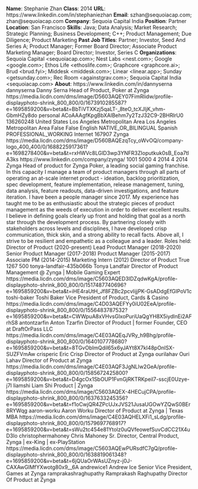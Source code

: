 **Name**: Stephanie Zhan
**Class**: 2014
**URL**: https://www\.linkedin\.com/in/stephaniezhan
**Email**: szhan@sequoiacap\.com; zhan@sequoiacap\.com
**Company**: Sequoia Capital India
**Position**: Partner
**Location**: San Francisco
**Skills**: Java; Data Analysis; Market Research; Strategic Planning; Business Development; C\+\+; Product Management; Due Diligence; Product Marketing
**Past Job Titles**: Partner; Investor, Seed And Series A; Product Manager; Former Board Director; Associate Product Marketing Manager; Board Director; Investor, Series C
**Organizations**: Sequoia Capital <sequoiacap\.com>; Nest Labs <nest\.com>; Google <google\.com>; Ethos Life <ethoslife\.com>; Graphcore <graphcore\.ai>; Brud <brud\.fyi>; Middesk <middesk\.com>; Linear <linear\.app>; Sunday <getsunday\.com>; Rec Room <againstgrav\.com>; Sequoia Capital India <sequoiacap\.com>
**About**: https://www\.linkedin\.com/in/dannyserna dannyserna Danny Serna Head of Product, Poker at Zynga https://media\.licdn\.com/dms/image/D5603AQEY07FimRlidw/profile\-displayphoto\-shrink\_800\_800/0/1673910285587?e=1695859200&v=beta&t=BbTiVTXKzj5qaLT\-\_8teO\_tcXJljK\_vhm\-GbmHZy8do personal ACoAAAgfKpgBbXAlBehm7y2TzJ32C9\-2BHRlrU0 136260248 United States Los Angeles Metropolitan Area Los Angeles Metropolitan Area False False English NATIVE\_OR\_BILINGUAL Spanish PROFESSIONAL\_WORKING Internet 167907 Zynga https://media\.licdn\.com/dms/image/D560BAQEzqTcy\_oWvOQ/company\-logo\_400\_400/0/1688225917361?e=1698278400&v=beta&t=rxHWVc8LGlD3wp3YNFR3ZIoputkuk0sB\_Eoa7tlA3ks https://www\.linkedin\.com/company/zynga/ 1001 5000 4 2014 4 2014 Zynga Head of product for Zynga Poker, a leading social gaming franchise\.  In this capacity I manage a team of product managers through all parts of operating an at\-scale internet product \- ideation, backlog prioritization, spec development, feature implementation, release management, tuning, data analysis, feature readouts, data\-driven investigations, and feature iteration\. I have been a people manager since 2017\.   My experience has taught me to be as enthusiastic about the strategic pieces of product management as the weeds of execution in order to deliver excellent results\. I believe in defining goals clearly up front and holding that goal as a north star through the development process\. By partnering closely with stakeholders across levels and disciplines, I have developed crisp communication, thick skin, and a strong ability to recall facts\. Above all, I strive to be resilient and empathetic as a colleague and a leader\.  Roles held: Director of Product \(2020\-present\) Lead Product Manager \(2018\-2020\) Senior Product Manager \(2017\-2018\) Product Manager \(2015\-2017\) Associate PM \(2014\-2015\) Marketing Intern \(2012\) Director of Product True 1267 500 tonya\-landfair\-435b066b Tonya Landfair Director of Product Management @ Zynga | Mobile Gaming Expert https://media\.licdn\.com/dms/image/C5603AQED3IDZqdwKgA/profile\-displayphoto\-shrink\_800\_800/0/1517487740696?e=1695859200&v=beta&t=iHE4raUtH\_Jf8FZBc2pcvlijjPK\-GsADdgEfGIPoV1c toshi\-baker Toshi Baker Vice President of Product, Cards & Casino https://media\.licdn\.com/dms/image/C4D03AQEFYy0iU02EeA/profile\-displayphoto\-shrink\_800\_800/0/1556483787532?e=1695859200&v=beta&t=CWWpuA8xVHvsGlxoPuriUaQgYH8X5iydlnEi2AFrhS8 antontzarfin Anton Tzarfin Director of Product | former Founder, CEO at DraftOrPass LLC https://media\.licdn\.com/dms/image/C4E03AQEqJVRy\_h9Bhg/profile\-displayphoto\-shrink\_800\_800/0/1640107778680?e=1695859200&v=beta&t=8TGvObImQdil65x6yJAYt8X7kI48pOnlSX\-SUZFVmAw crisperic Eric Crisp Director of Product at Zynga ourilahav Ouri Lahav Director of Product at Zynga https://media\.licdn\.com/dms/image/C4E03AQF3JgNLlw2GeA/profile\-displayphoto\-shrink\_800\_800/0/1585672425800?e=1695859200&v=beta&t=D4gcOx1SbOUP1FvnGjRKTRKpeil7\-sscjE0Uzye\-j7I liamshi Liam Shi Product | Zynga https://media\.licdn\.com/dms/image/C5603AQEX\-4HECujCPA/profile\-displayphoto\-shrink\_800\_800/0/1637633245356?e=1695859200&v=beta&t=f1oCwjQR4ZPcUJxJVS21JusaUGOwYZQwS0BEr8RYWqg aaron\-worku Aaron Worku Director of Product at Zynga | Texas MBA https://media\.licdn\.com/dms/image/C4E03AQHELXFi1\_sLdg/profile\-displayphoto\-shrink\_800\_800/0/1579697768917?e=1695859200&v=beta&t=sWu2tc454e81Ytolz0uQVfeowefSuvCdCC21X4uD3lo christophermahoney Chris Mahoney Sr\. Director, Central Product, Zynga | ex\-King | ex\-PlayStation https://media\.licdn\.com/dms/image/C5603AQEwPURsdfC7gQ/profile\-displayphoto\-shrink\_800\_800/0/1638819061348?e=1695859200&v=beta&t=6jQUaOrWAsUZnyz\-j0J\-CAXAwGlMfYXwotg80x9\_\_6A andrewice1 Andrew Ice Senior Vice President, Games at Zynga ramprakashraghupathy Ramprakash Raghupathy Director Of Product at Zynga
